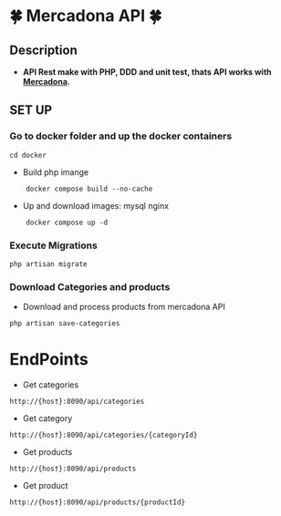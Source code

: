 # 🍀 Mercadona API 🍀 #

## Description ##
 - **API Rest make with PHP, DDD and unit test, thats API works with [Mercadona](https://tienda.mercadona.es/api/).**


## SET UP ##

### Go to docker folder and up the docker containers
```
cd docker
```
- Build php imange  
 ```
     docker compose build --no-cache
 ```

- Up and download images: mysql nginx 
 ```
     docker compose up -d
 ```
### Execute Migrations
```
php artisan migrate
```

### Download Categories and products

- Download and process products from mercadona API
```
php artisan save-categories
```

# EndPoints

- Get categories
``` 
http://{hos†}:8090/api/categories
``` 

- Get category
``` 
http://{hos†}:8090/api/categories/{categoryId}
``` 

- Get products
``` 
http://{hos†}:8090/api/products
``` 

- Get product
``` 
http://{hos†}:8090/api/products/{productId}
``` 